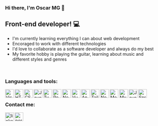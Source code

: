 ### Hi there, I'm Oscar MG 👋

## Front-end developer! 💻
- I'm currently learning everything I can about web development
- Encoraged to work with different technologies
- I'd love to collaborate as a software developer and always do my best
- My favorite hobby is playing the guitar, learning about music and different styles and genres

<br />

### Languages and tools:

[<img align="left" alt="Visual Studio Code" src="https://cdn.icon-icons.com/icons2/2107/PNG/512/file_type_vscode_icon_130084.png" width="28px" />][portfolio]
[<img align="left" alt="HTML" src="https://cdn.icon-icons.com/icons2/2107/PNG/512/file_type_html_icon_130541.png" width="28px" />][portfolio]
[<img align="left" alt="CSS" src="https://cdn.icon-icons.com/icons2/2107/PNG/512/file_type_css_icon_130661.png" width="28px" />][portfolio]
[<img align="left" alt="Javascript" src="https://cdn.icon-icons.com/icons2/2107/PNG/512/file_type_js_official_icon_130509.png" width="28px" />][portfolio]
[<img align="left" alt="Typescript" src="https://cdn.icon-icons.com/icons2/2415/PNG/512/typescript_plain_logo_icon_146316.png" width="28px" />][portfolio]
[<img align="left" alt="React" src="https://cdn.icon-icons.com/icons2/2415/PNG/512/react_original_logo_icon_146374.png" width="28px" />][portfolio]
[<img align="left" alt="Next" src="https://willstenzel.com/tools/nextjs-dark.png" width="28px" />][portfolio]
[<img align="left" alt="Vue" src="https://cdn.icon-icons.com/icons2/2107/PNG/512/file_type_vue_icon_130078.png" width="28px" />][portfolio]
[<img align="left" alt="Angular" src="https://cdn.icon-icons.com/icons2/2107/PNG/512/file_type_angular_icon_130754.png" width="28px" />][portfolio]
[<img align="left" alt="Tailwind" src="https://cdn.icon-icons.com/icons2/2107/PNG/512/file_type_tailwind_icon_130128.png" width="28px" />][portfolio]
[<img align="left" alt="Node" src="https://cdn.icon-icons.com/icons2/2107/PNG/512/file_type_node_icon_130301.png" width="28px" />][portfolio]
[<img align="left" alt="Mongo DB" src="https://cdn.icon-icons.com/icons2/2107/PNG/512/file_type_mongo_icon_130383.png" width="28px" />][portfolio]
[<img align="left" alt="Mysql" src="https://cdn.icon-icons.com/icons2/2415/PNG/512/mysql_plain_logo_icon_146414.png" width="28px" />][portfolio]
[<img align="left" alt="Java" src="https://cdn.icon-icons.com/icons2/2108/PNG/512/java_icon_130901.png" width="28px" />][portfolio]
[<img align="left" alt="Spring Framework" src="https://spring.io/img/spring.svg" width="28px" />][portfolio]

[portfolio]: https://oscar-galindo-portfolio.netlify.app/
[linkedin]: https://www.linkedin.com/in/oscar-galindo/

<br />

### Contact me:

[<img align="left" alt="linkedin" src="https://cdn.icon-icons.com/icons2/2037/PNG/512/in_linked_linkedin_media_social_icon_124259.png" width="28px" />][linkedin]
[<img align="left" alt="portfolio" src="https://em-content.zobj.net/thumbs/120/whatsapp/352/briefcase_1f4bc.png" width="28px" />][portfolio]
